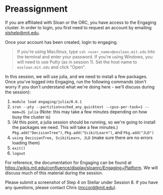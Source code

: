 # Preassignment
If you are affiliated with Sloan or the ORC, you have access to the Engaging cluster. In order to login, you first need to request an account by emailing stshelp@mit.edu.

Once your account has been created, login to engaging.
> If you're using Mac/linux, type `ssh <user_name>@eosloan.mit.edu` into the terminal and enter your password.
> If you're using Windows, you will need to use Putty (as in session 1). Set the host name to `eosloan.mit.edu` and click "Open".

In this session, we will use julia, and we need to install a few packages. Once you've logged into Engaging, run the following commands (don't worry if you don't understand what we're doing here - we'll discuss during the session):
  1. `module load engaging/julia/0.6.1`
  2. `srun --pty --partition=sched_any_quicktest --cpus-per-task=1 --mem=2G julia` (Note: this may take a few minutes depending on how busy the cluster is)
  3. (At this point, a julia session should be running, so we're going to install the packages we need. This will take a few minutes.)
  `Pkg.add("DecisionTree")`, `Pkg.add("ScikitLearn")`, and `Pkg.add("JLD")`
  7. `using DecisionTree, ScikitLearn, JLD` (make sure there are no errors loading them)
  8. `exit()`
  9. `logout`
  
For reference, the documentation for Engaging can be found at https://wikis.mit.edu/confluence/display/sloanrc/Engaging+Platform. We will discuss much of this material during the session.

Please submit a screenshot of Step 4 on Stellar under Session 8. If you have any questions, please contact Chris (mccord@mit.edu). 
